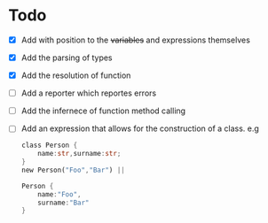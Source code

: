 # Todo
- [x] Add with position to the ~~variables~~ and expressions themselves
- [x] Add the parsing of types
- [x] Add the resolution of function
- [ ] Add a reporter which reportes errors
- [ ] Add the infernece of function method calling
- [ ] Add an expression that allows for the construction of a class. e.g
    ```rust
    class Person {
        name:str,surname:str;
    }
    new Person("Foo","Bar") || 
    
    Person {
        name:"Foo",
        surname:"Bar"
    }
    ```

